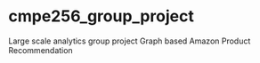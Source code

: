# cmpe256_group_project
Large scale analytics group project
Graph based Amazon Product Recommendation
